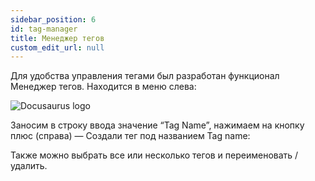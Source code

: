 ```yaml
---
sidebar_position: 6
id: tag-manager
title: Менеджер тегов
custom_edit_url: null
---
```


Для удобства управления тегами был разработан функционал Менеджер тегов. Находится в меню слева:

![Docusaurus logo](/img/rus/sw/tag-manager.png)

Заносим в строку ввода значение “Tag Name”, нажимаем на кнопку плюс (справа) — Создали тег под названием Tag name:

<!-- ![Docusaurus logo](/img/docusaurus.png) -->

Также можно выбрать все или несколько тегов и переименовать / удалить.


